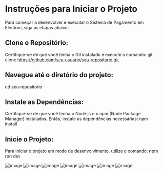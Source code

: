 # Instruções para Iniciar o Projeto
Para começar a desenvolver e executar o Sistema de Pagamento em Electron, siga as etapas abaixo:

## Clone o Repositório:
Certifique-se de que você tenha o Git instalado e execute o comando:
git clone https://github.com/seu-usuario/seu-repositorio.git

## Navegue até o diretório do projeto:
cd seu-repositorio

## Instale as Dependências:
Certifique-se de que você tenha o Node.js e o npm (Node Package Manager) instalados. Então, instale as dependências necessárias:
npm install

## Inicie o Projeto:
Para iniciar o projeto em modo de desenvolvimento, utilize o comando:
npm run dev


![image](https://github.com/NelsonModenezNeto/ElectronPagamento/assets/99834482/528ca945-e5e6-4700-bb6e-63dc798ba907)
![image](https://github.com/NelsonModenezNeto/ElectronPagamento/assets/99834482/fbe76152-72b4-412a-a670-e8afcbd009b7)
![image](https://github.com/NelsonModenezNeto/ElectronPagamento/assets/99834482/e1d620de-7b44-45df-9159-0a03f19d12f1)
![image](https://github.com/NelsonModenezNeto/ElectronPagamento/assets/99834482/246e82a2-a3cc-48c1-8e4c-494a0db140f7)
![image](https://github.com/NelsonModenezNeto/ElectronPagamento/assets/99834482/9cd3dffb-1f3d-4263-a93b-18b36f3501a9)
![image](https://github.com/NelsonModenezNeto/ElectronPagamento/assets/99834482/923a4169-3bc0-4f9c-9ed5-23dca5674eff)
![image](https://github.com/NelsonModenezNeto/ElectronPagamento/assets/99834482/f186f8f9-4163-4ba7-b943-75b55f962610)
